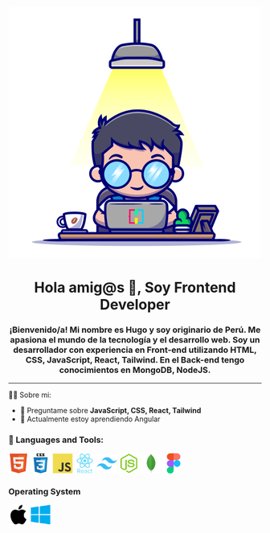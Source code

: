 <div id="header" align="center">
    <img src="./devepoler.png"  alt="Iconodeveloper" width="500" height="500">
    <h1 align="center">Hola amig@s 👋, Soy Frontend Developer</h1>
    <h3 align="center">¡Bienvenido/a! Mi nombre es Hugo y soy originario de Perú. Me apasiona el mundo de la tecnología y el desarrollo web. Soy un desarrollador con experiencia en Front-end utilizando HTML, CSS, JavaScript, React, Tailwind. En el Back-end tengo conocimientos en MongoDB, NodeJS.</h3>
</div>

---

👨‍💻 Sobre mi:

- 💬 Preguntame sobre **JavaScript, CSS, React, Tailwind**
- 🌱 Actualmente estoy aprendiendo Angular
<div align="left">
    <h3>🔨 Languages and Tools:</h3>
    <div>
        <img title="html5" src="https://github.com/devicons/devicon/blob/master/icons/html5/html5-original.svg" alt="Icono herrramienta/lenguaje" width="40" height="40">
        <img title="css3" src="https://github.com/devicons/devicon/blob/master/icons/css3/css3-original-wordmark.svg" alt="Icono herrramienta/lenguaje" width="40" height="40">
        <img title="JavaScript" src="https://github.com/devicons/devicon/blob/master/icons/javascript/javascript-original.svg" alt="Icono herrramienta/lenguaje" width="40" height="40">
        <img title="react" src="https://github.com/devicons/devicon/blob/master/icons/react/react-original-wordmark.svg" alt="Icono herrramienta/lenguaje" width="40" height="40">
        <img title="tailwind" src="https://github.com/devicons/devicon/blob/master/icons/tailwindcss/tailwindcss-plain.svg" alt="Icono herrramienta/lenguaje" width="40" height="40">
        <img title="nodejs" src="https://github.com/devicons/devicon/blob/master/icons/nodejs/nodejs-original.svg" alt="Icono herrramienta/lenguaje" width="40" height="40">
        <img title="mongodb" src="https://github.com/devicons/devicon/blob/master/icons/mongodb/mongodb-original.svg" alt="Icono herrramienta/lenguaje" width="40" height="40">
        <img title="figma" src="https://github.com/devicons/devicon/blob/master/icons/figma/figma-original.svg" width="40" height="40">
    </div>
    <h3>Operating System</h3>
      <div>
        <img title="apple" src="https://github.com/devicons/devicon/blob/master/icons/apple/apple-original.svg" width="40" height="40">
        <img title="windows" src="https://github.com/devicons/devicon/blob/master/icons/windows8/windows8-original.svg" width="40" height="40">
      </div>
</div>

<!--
**HugoOyola/hugooyola** is a ✨ _special_ ✨ repository because its `README.md` (this file) appears on your GitHub profile.

Here are some ideas to get you started:

- 🔭 I’m currently working on ...
- 🌱 I’m currently learning ...
- 👯 I’m looking to collaborate on ...
- 🤔 I’m looking for help with ...
- 💬 Ask me about ...
- 📫 How to reach me: ...
- 😄 Pronouns: ...
- ⚡ Fun fact: ...
-->
